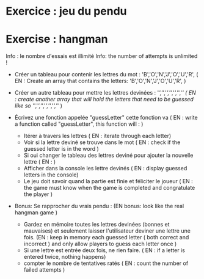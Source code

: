 # Exercice : jeu du pendu
# Exercise : hangman

Info : le nombre d'essais est illimité
Info: the number of attempts is unlimited !

* Créer un tableau pour contenir les lettres du mot : 'B','O','N','J','O','U','R', ( EN : Create an array that contains the letters: 'B','O','N','J','O','U','R', )
* Créer un autre tableau pour mettre les lettres devinées : '_','_','_','_','_','_','_' ( EN : create another array that will hold the letters that need to be guessed like so   '_','_','_','_','_','_','_' )

* Écrivez une fonction appelée "guessLetter" cette fonction va ( EN : write a function called "guessLetter", this function will : )
    - Itérer à travers les lettres ( EN : iterate through each letter)
    - Voir si la lettre deviné se trouve dans le mot ( EN : check if the guessed letter is in the word )
    - Si oui changer le tableau des lettres deviné pour ajouter la nouvelle lettre ( EN : )
    - Afficher dans la console les lettre devinés ( EN : display guessed letters in the console)
    - Le jeu doit savoir quand la partie est finie et féliciter le joueur ( EN : the game must know when the game is completed and congratulate the player )


* Bonus: Se rapprocher du vrais pendu : (EN bonus: look like the real hangman game )
    - Gardez en mémoire toutes les lettres devinées (bonnes et mauvaises) et seulement laisser l'utilisateur deviner une lettre une fois. 
    (EN : keep in memory each guessed letter ( both correct and incorrect ) and only allow players to guess each letter once )
    - Si une lettre est entrée deux fois, ne rien faire. ( EN : if a letter is entered twice, nothing happens)
    - compter le nombre de tentatives ratés ( EN : count the number of failed attempts )
